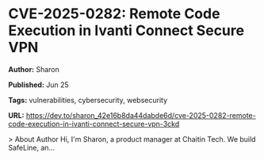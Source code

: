 # CVE-2025-0282: Remote Code Execution in Ivanti Connect Secure VPN

**Author:** Sharon

**Published:** Jun 25

**Tags:** vulnerabilities, cybersecurity, websecurity

**URL:** https://dev.to/sharon_42e16b8da44dabde6d/cve-2025-0282-remote-code-execution-in-ivanti-connect-secure-vpn-3ckd

&gt; About Author Hi, I'm Sharon, a product manager at Chaitin Tech. We build SafeLine, an...
